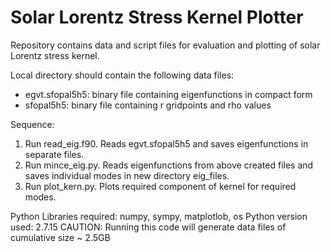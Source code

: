 # Solar Lorentz Stress Kernel Plotter

Repository contains data and script files for evaluation and plotting of solar Lorentz stress kernel.

Local directory should contain the following data files:
* egvt.sfopal5h5: binary file containing eigenfunctions in compact form
* sfopal5h5: binary file containing r gridpoints and rho values

Sequence:
1. Run read_eig.f90. Reads egvt.sfopal5h5 and saves eigenfunctions in separate files. 
2. Run mince_eig.py. Reads eigenfunctions from above created files and saves individual modes in new directory eig_files.
3. Run plot_kern.py. Plots required component of kernel for required modes.

Python Libraries required: numpy, sympy, matplotlob, os
Python version used: 2.7.15
CAUTION: Running this code will generate data files of cumulative size ~ 2.5GB

